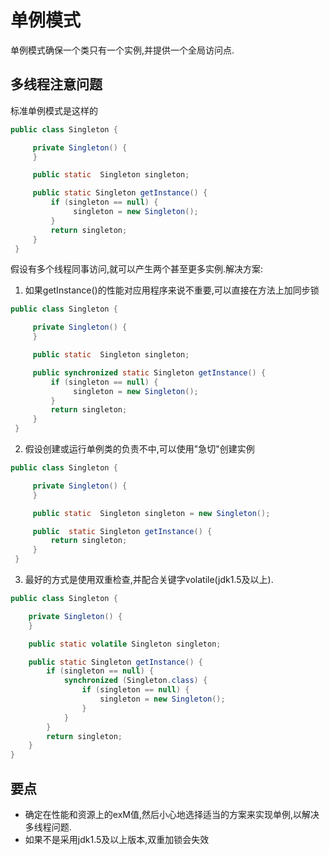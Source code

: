 # 单例模式
单例模式确保一个类只有一个实例,并提供一个全局访问点.

## 多线程注意问题

标准单例模式是这样的

```java
public class Singleton {

     private Singleton() {
     }

     public static  Singleton singleton;

     public static Singleton getInstance() {
         if (singleton == null) {
              singleton = new Singleton();
         }
         return singleton;
     }
 }
```

假设有多个线程同事访问,就可以产生两个甚至更多实例.解决方案:

1. 如果getInstance()的性能对应用程序来说不重要,可以直接在方法上加同步锁

```java
public class Singleton {

     private Singleton() {
     }

     public static  Singleton singleton;

     public synchronized static Singleton getInstance() {
         if (singleton == null) {
              singleton = new Singleton();
         }
         return singleton;
     }
 }
```

2. 假设创建或运行单例类的负责不中,可以使用"急切"创建实例

```java
public class Singleton {

     private Singleton() {
     }

     public static  Singleton singleton = new Singleton();

     public  static Singleton getInstance() {
         return singleton;
     }
 }
```

3. 最好的方式是使用双重检查,并配合关键字volatile(jdk1.5及以上).

```java
public class Singleton {

    private Singleton() {
    }

    public static volatile Singleton singleton;

    public static Singleton getInstance() {
        if (singleton == null) {
            synchronized (Singleton.class) {
                if (singleton == null) {
                    singleton = new Singleton();
                }
            }
        }
        return singleton;
    }
}
```

## 要点
 * 确定在性能和资源上的exM值,然后小心地选择适当的方案来实现单例,以解决多线程问题.
 * 如果不是采用jdk1.5及以上版本,双重加锁会失效


